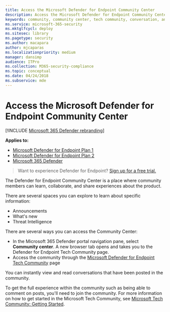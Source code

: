 ```yaml
---
title: Access the Microsoft Defender for Endpoint Community Center
description: Access the Microsoft Defender for Endpoint Community Center to share experiences, engage, and learn about the product.
keywords: community, community center, tech community, conversation, announcements
ms.service: microsoft-365-security
ms.mktglfcycl: deploy
ms.sitesec: library
ms.pagetype: security
ms.author: macapara
author: mjcaparas
ms.localizationpriority: medium
manager: dansimp
audience: ITPro
ms.collection: M365-security-compliance
ms.topic: conceptual
ms.date: 04/24/2018
ms.subservice: mde
---
```



# Access the Microsoft Defender for Endpoint Community Center

[!INCLUDE [Microsoft 365 Defender rebranding](../../includes/microsoft-defender.md)]

**Applies to:**

- [Microsoft Defender for Endpoint Plan 1](https://go.microsoft.com/fwlink/p/?linkid=2154037)
- [Microsoft Defender for Endpoint Plan 2](https://go.microsoft.com/fwlink/p/?linkid=2154037)
- [Microsoft 365 Defender](https://go.microsoft.com/fwlink/?linkid=2118804)


> Want to experience Defender for Endpoint? [Sign up for a free trial.](https://signup.microsoft.com/create-account/signup?products=7f379fee-c4f9-4278-b0a1-e4c8c2fcdf7e&ru=https://aka.ms/MDEp2OpenTrial?ocid=docs-wdatp-assignaccess-abovefoldlink)

The Defender for Endpoint Community Center is a place where community members can learn, collaborate, and share experiences about the product.

There are several spaces you can explore to learn about specific information:

- Announcements
- What's new
- Threat Intelligence

There are several ways you can access the Community Center:

- In the Microsoft 365 Defender portal navigation pane, select **Community center**. A new browser tab opens and takes you to the Defender for Endpoint Tech Community page.
- Access the community through the [Microsoft Defender for Endpoint Tech Community](https://techcommunity.microsoft.com/t5/Windows-Defender-Advanced-Threat/ct-p/WindowsDefenderAdvanced) page

You can instantly view and read conversations that have been posted in the community.

To get the full experience within the community such as being able to comment on posts, you'll need to join the community. For more information on how to get started in the Microsoft Tech Community, see [Microsoft Tech Community: Getting Started](https://techcommunity.microsoft.com/t5/Getting-Started/Microsoft-Tech-Community-Getting-Started-Guide/m-p/77888#M15).
